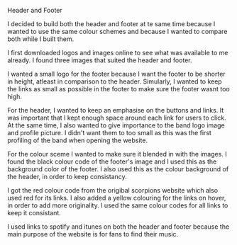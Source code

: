 Header and Footer

I decided to build both the header and footer at te same time because I wanted to use the same colour schemes and because I wanted to compare both while I built them.

I first downloaded logos and images online to see what was available to me already. 
I found three images that suited the header and footer. 

I wanted a small logo for the footer because I want the footer to be shorter in height, atleast in comparison to the header.
Simularly, I wanted to keep the links as small as possible in the footer to make sure the footer wasnt too high.

For the header, I wanted to keep an emphasise on the buttons and links. It was important that I kept enough space around each link for users to click.
At the same time, I also wanted to give importance to the band logo image and profile picture. I didn't want them to too small as this was the first profiling of the band when opening the website.

For the colour sceme I wanted to make sure it blended in with the images. 
I found the black colour code of the footer's image and I used this as the background color of the footer. 
I also used this as the colour background of the header, in order to keep consistancy.

I got the red colour code from the origibal scorpions website which also used red for its links. 
I also added a yellow colouring for the links on hover, in order to add more originality. 
I used the same colour codes for all links to keep it consistant. 

I used links to spotify and itunes on both the header and footer because the main purpose of the website is for fans to find their music. 

